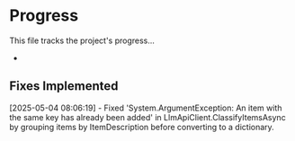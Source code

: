 # Progress

This file tracks the project's progress...

*
## Fixes Implemented

[2025-05-04 08:06:19] - Fixed 'System.ArgumentException: An item with the same key has already been added' in LlmApiClient.ClassifyItemsAsync by grouping items by ItemDescription before converting to a dictionary.
